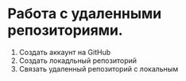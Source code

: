 # Работа с удаленными репозиториями.

1. Создать аккаунт на GitHub
2. Создать локадльный репозиторий
3. Связать удаленный репозиторий с локальным
